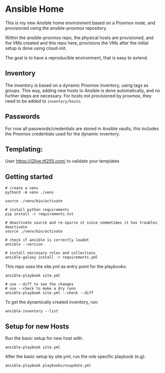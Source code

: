 # Ansible Home

This is my new Ansible home environment based on a Proxmox node, and provisioned using the ansible-proxmox repository.

Within the ansible-proxmox repo, the physical hosts are provisioned, and the VMs created
and this repo here, provisions the VMs after the initial setup is done using cloud-init.

The goal is to have a reproducible environment, that is easy to extend.

## Inventory
The inventory is based on a dynamic Proxmox inventory, using tags as groups. This way, adding new hosts to Ansible is done automatically, and no further steps are necessary.
For hosts not provisioned by proxmox, they need to be added to `inventory/hosts`.

## Passwords
For now all passwords/credentials are stored in Ansible vaults, this includes the Proxmox credentials used for the dynamic inventory.

## Templating:
User https://j2live.ttl255.com/ to validate your templates

## Getting started

```
# create a venv
python3 -m venv ./venv

source ./venv/bin/activate

# install python requirements
pip install -r requirements.txt

# deactivate source and re-spurce it since sommetimes it has troubles
deactivate
source ./venv/bin/activate

# check if ansible is correctly loadet
ansible --version

# install neccesary roles and collections
ansible-galaxy install -r requirements.yml
```

This repo uses the site.yml as entry point for the playbooks:

```
ansible-playbook site.yml

# use --diff to see the changes
# use --check to make a dry runn
ansible-playbook site.yml --check --diff
```

To get the dynamically created inventory, run:
```
ansible-inventory --list
```

## Setup for new Hosts
Run the basic setup for new host with:

```
ansible-playbook site.yml
```

After the basic setup by site.yml, run the role specific playbook (e.g):


```
ansible-playbook playbooks/nsupdate.yml
```
